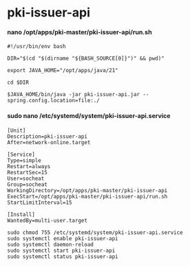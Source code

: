 # pki-issuer-api

#### nano /opt/apps/pki-master/pki-issuer-api/run.sh

```text
#!/usr/bin/env bash

DIR="$(cd "$(dirname "${BASH_SOURCE[0]}")" && pwd)"

export JAVA_HOME="/opt/apps/java/21"

cd $DIR

$JAVA_HOME/bin/java -jar pki-issuer-api.jar --spring.config.location=file:./
```

#### sudo nano /etc/systemd/system/pki-issuer-api.service

```text
[Unit]
Description=pki-issuer-api
After=network-online.target

[Service]
Type=simple
Restart=always
RestartSec=15
User=socheat
Group=socheat
WorkingDirectory=/opt/apps/pki-master/pki-issuer-api
ExecStart=/opt/apps/pki-master/pki-issuer-api/run.sh
StartLimitInterval=15

[Install]
WantedBy=multi-user.target
```

```shell
sudo chmod 755 /etc/systemd/system/pki-issuer-api.service
sudo systemctl enable pki-issuer-api
sudo systemctl daemon-reload
sudo systemctl start pki-issuer-api
sudo systemctl status pki-issuer-api
```